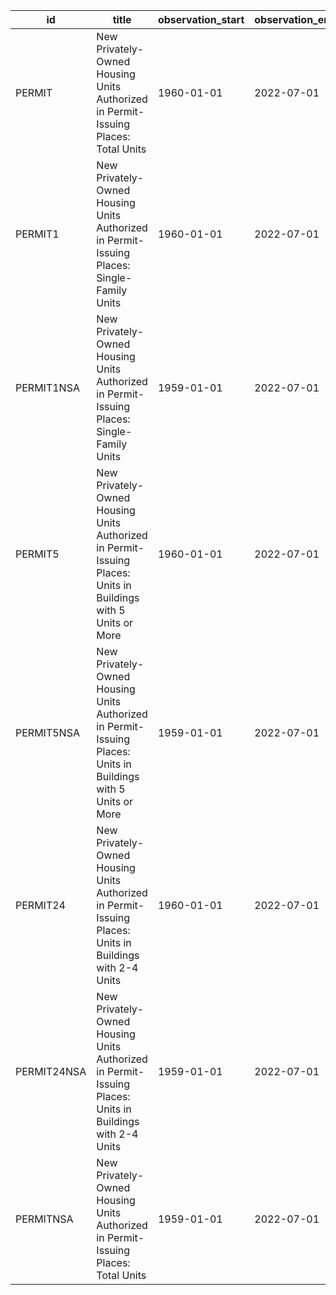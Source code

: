 | id          | title                                                                                                          | observation_start   | observation_end   |
|-------------|----------------------------------------------------------------------------------------------------------------|---------------------|-------------------|
| PERMIT      | New Privately-Owned Housing Units Authorized in Permit-Issuing Places: Total Units                             | 1960-01-01          | 2022-07-01        |
| PERMIT1     | New Privately-Owned Housing Units Authorized in Permit-Issuing Places: Single-Family Units                     | 1960-01-01          | 2022-07-01        |
| PERMIT1NSA  | New Privately-Owned Housing Units Authorized in Permit-Issuing Places: Single-Family Units                     | 1959-01-01          | 2022-07-01        |
| PERMIT5     | New Privately-Owned Housing Units Authorized in Permit-Issuing Places: Units in Buildings with 5 Units or More | 1960-01-01          | 2022-07-01        |
| PERMIT5NSA  | New Privately-Owned Housing Units Authorized in Permit-Issuing Places: Units in Buildings with 5 Units or More | 1959-01-01          | 2022-07-01        |
| PERMIT24    | New Privately-Owned Housing Units Authorized in Permit-Issuing Places: Units in Buildings with 2-4 Units       | 1960-01-01          | 2022-07-01        |
| PERMIT24NSA | New Privately-Owned Housing Units Authorized in Permit-Issuing Places: Units in Buildings with 2-4 Units       | 1959-01-01          | 2022-07-01        |
| PERMITNSA   | New Privately-Owned Housing Units Authorized in Permit-Issuing Places: Total Units                             | 1959-01-01          | 2022-07-01        |